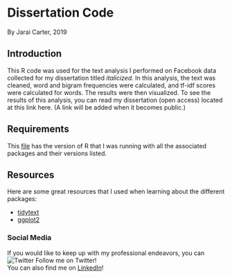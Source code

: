 # Dissertation Code
By Jarai Carter, 2019

## Introduction
This R code was used for the text analysis I performed on Facebook data collected for my dissertation titled *italicized*. In this analysis, the text was cleaned, word and bigram frequencies were calculated, and tf-idf scores were calculated for words. The results were then visualized. To see the results of this analysis, you can read my dissertation (open access) located at this link here. (A link will be added when it becomes public.)

## Requirements
This [file](r_package_versions.txt) has the version of R that I was running with all the associated packages and their versions listed.

## Resources
Here are some great resources that I used when learning about the different packages:  
- [tidytext](https://www.tidytextmining.com/)
- [ggplot2](http://www.cookbook-r.com/Graphs/)

### Social Media
If you would like to keep up with my professional endeavors, you can ![Twitter Follow](https://img.shields.io/twitter/follow/AgriNerd.svg?label=Follow&style=social) me on Twitter!  
You can also find me on [LinkedIn](https://www.linkedin.com/in/jaraicarter/)!
